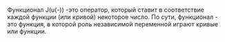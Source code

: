Функционал J(u(-)) -это оператор, который ставит в соответствие каждой функции (или кривой) некоторое число. По сути, функционал - это функция, в которой роль независимой переменной играют кривые или функции.